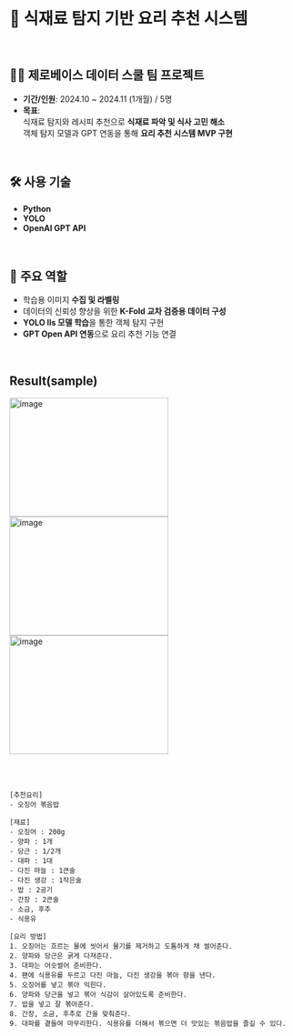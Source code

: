 # 🍳 식재료 탐지 기반 요리 추천 시스템
<br/>

## 🧑‍💻 제로베이스 데이터 스쿨 팀 프로젝트

- **기간/인원**: 2024.10 ~ 2024.11 (1개월) / 5명  
- **목표**:  
  식재료 탐지와 레시피 추천으로 **식재료 파악 및 식사 고민 해소**  
  객체 탐지 모델과 GPT 연동을 통해 **요리 추천 시스템 MVP 구현**
<br/>


## 🛠️ 사용 기술

- **Python**
- **YOLO**
- **OpenAI GPT API**
<br/>


## 🧩 주요 역할

- 학습용 이미지 **수집 및 라벨링**
- 데이터의 신뢰성 향상을 위한 **K-Fold 교차 검증용 데이터 구성**
- **YOLO lls 모델 학습**을 통한 객체 탐지 구현
- **GPT Open API 연동**으로 요리 추천 기능 연결
<br/>


## Result(sample)
<img width="279" height="209" alt="image" src="https://github.com/user-attachments/assets/e012e962-b692-45ab-aacf-573e1ae83875" /> <img width="279" height="209" alt="image" src="https://github.com/user-attachments/assets/be16b69f-0e30-4694-b0c8-9722df7014be" /> <img width="279" height="209" alt="image" src="https://github.com/user-attachments/assets/4607b464-06b6-444c-8c47-c18682560771" />


<br/>
<br/>


```
[추천요리]
- 오징어 볶음밥

[재료]
- 오징어 : 200g
- 양파 : 1개
- 당근 : 1/2개
- 대파 : 1대
- 다진 마늘 : 1큰술
- 다진 생강 : 1작은술
- 밥 : 2공기
- 간장 : 2큰술
- 소금, 후추
- 식용유

[요리 방법]
1. 오징어는 흐르는 물에 씻어서 물기를 제거하고 도톰하게 채 썰어준다.
2. 양파와 당근은 굵게 다져준다.
3. 대파는 어슷썰어 준비한다.
4. 팬에 식용유를 두르고 다진 마늘, 다진 생강을 볶아 향을 낸다.
5. 오징어를 넣고 볶아 익힌다.
6. 양파와 당근을 넣고 볶아 식감이 살아있도록 준비한다.
7. 밥을 넣고 잘 볶아준다.
8. 간장, 소금, 후추로 간을 맞춰준다.
9. 대파를 곁들여 마무리한다. 식용유를 더해서 볶으면 더 맛있는 볶음밥을 즐길 수 있다.
